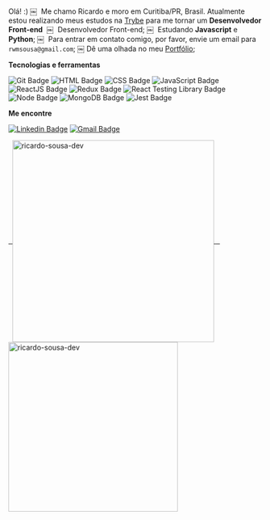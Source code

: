 Olá! :)
￼
 Me chamo Ricardo e moro em Curitiba/PR, Brasil. Atualmente estou realizando meus estudos na [Trybe](https://www.betrybe.com/) para me tornar um **Desenvolvedor Front-end** 
￼
 Desenvolvedor Front-end;
￼
 Estudando **Javascript** e **Python**;
￼
 Para entrar em contato comigo, por favor, envie um email para `rwmsousa@gmail.com`;
￼
 Dê uma olhada no meu [Portfólio](https://www.ricardosousadev.com.br);

**Tecnologias e ferramentas**

![Git Badge](https://img.shields.io/badge/-Git-F05032?style=flat-square&logo=git&logoColor=white)
![HTML Badge](https://img.shields.io/badge/-HTML-E34F26?style=flat-square&logo=html5&logoColor=white)
![CSS Badge](https://img.shields.io/badge/-CSS-1572B6?style=flat-square&logo=css3&logoColor=white)
![JavaScript Badge](https://img.shields.io/badge/-JavaScript-yellow?style=flat-square&logo=JavaScript&logoColor=white)
![ReactJS Badge](https://img.shields.io/badge/-React-61DAFB?style=flat-square&logo=React&logoColor=black)
![Redux Badge](https://img.shields.io/badge/-Redux-764ABC?style=flat-square&logo=Redux&logoColor=white)
![React Testing Library Badge](https://img.shields.io/badge/-RTL-61DAFB?style=flat-square&logo=react&logoColor=black)
![Node Badge](https://img.shields.io/badge/-Node.js-339933?style=flat-square&logo=node.js&logoColor=white)
![MongoDB Badge](https://img.shields.io/badge/-MongoDB-47A248?style=flat-square&logo=mongodb&logoColor=white)
![Jest Badge](https://img.shields.io/badge/-Jest-C21325?style=flat-square&logo=jest&logoColor=white)

**Me encontre**

[![Linkedin Badge](https://img.shields.io/badge/-LinkedIn-0077B5?style=flat-square&logo=Linkedin&logoColor=white&link=https://www.linkedin.com/in/rwmsousa/)](https://www.linkedin.com/in/fcosta-dev/)
[![Gmail Badge](https://img.shields.io/badge/-Gmail-D14836?style=flat-square&logo=Gmail&logoColor=white&link=mailto:rwmsousa@gmail.com)](mailto:rwmsousa@gmail.com)

<a href="https://github.com/ricardo-sousa-dev">
  <img align="center" width="400px" src="https://github-readme-stats.vercel.app/api?username=ricardo-sousa-dev&show_icons=true" alt="ricardo-sousa-dev" />
</a>
<a href="https://github.com/ricardo-sousa-dev">
  <img align="center" width="336px" src="https://github-readme-stats.vercel.app/api/top-langs/?username=ricardo-sousa-dev&layout=compact" alt="ricardo-sousa-dev" />
</a>
